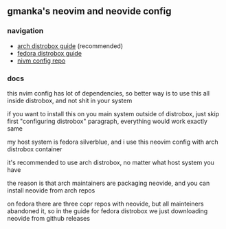 ## gmanka's neovim and neovide config

### navigation

- [arch distrobox guide](docs/distrobox_fedora.md) (recommended)
- [fedora distrobox guide](docs/distrobox_arch.md)
- [nivm config repo](https://github.com/gmankab/nvim_config)

### docs

this nvim config has lot of dependencies, so better way is to use this all inside distrobox, and not shit in your system

if you want to install this on you main system outside of distrobox, just skip first "configuring distrobox" paragraph, everything would work exactly same

my host system is fedora silverblue, and i use this neovim config with arch distrobox container

it's recommended to use arch distrobox, no matter what host system you have

the reason is that arch maintainers are packaging neovide, and you can install neovide from arch repos

on fedora there are three copr repos with neovide, but all mainteiners abandoned it, so in the guide for fedora distrobox we just downloading neovide from github releases

